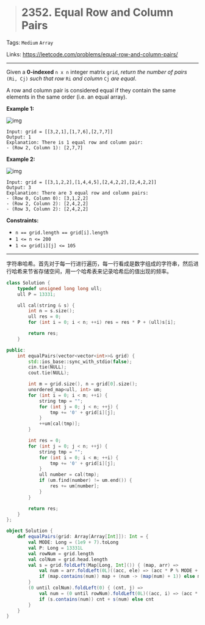 > # 2352. Equal Row and Column Pairs

Tags: `Medium` `Array`

Links: https://leetcode.com/problems/equal-row-and-column-pairs/

----

Given a **0-indexed** `n x n` integer matrix `grid`, *return the number of pairs* `(Ri, Cj)` *such that row* `Ri` *and column* `Cj` *are equal*.

A row and column pair is considered equal if they contain the same elements in the same order (i.e. an equal array).

 

**Example 1:**

![img](https://assets.leetcode.com/uploads/2022/06/01/ex1.jpg)

```
Input: grid = [[3,2,1],[1,7,6],[2,7,7]]
Output: 1
Explanation: There is 1 equal row and column pair:
- (Row 2, Column 1): [2,7,7]
```

**Example 2:**

![img](https://assets.leetcode.com/uploads/2022/06/01/ex2.jpg)

```
Input: grid = [[3,1,2,2],[1,4,4,5],[2,4,2,2],[2,4,2,2]]
Output: 3
Explanation: There are 3 equal row and column pairs:
- (Row 0, Column 0): [3,1,2,2]
- (Row 2, Column 2): [2,4,2,2]
- (Row 3, Column 2): [2,4,2,2]
```

 

**Constraints:**

- `n == grid.length == grid[i].length`
- `1 <= n <= 200`
- `1 <= grid[i][j] <= 105`

-----

字符串哈希。首先对于每一行进行遍历，每一行看成是数字组成的字符串，然后进行哈希来节省存储空间，用一个哈希表来记录哈希后的值出现的频率。

```c++
class Solution {
	typedef unsigned long long ull;
	ull P = 13331;

	ull cal(string & s) {
		int n = s.size();
		ull res = 0;
		for (int i = 0; i < n; ++i) res = res * P + (ull)s[i];

		return res;
	}

public:
    int equalPairs(vector<vector<int>>& grid) {
        std::ios_base::sync_with_stdio(false);
        cin.tie(NULL);
        cout.tie(NULL);

        int m = grid.size(), n = grid[0].size();
        unordered_map<ull, int> um;
        for (int i = 0; i < m; ++i) {
        	string tmp = "";
        	for (int j = 0; j < n; ++j) {
        		tmp += '0' + grid[i][j];
        	}
        	++um[cal(tmp)];
        }

        int res = 0;
        for (int j = 0; j < n; ++j) {
        	string tmp = "";
        	for (int i = 0; i < m; ++i) {
        		tmp += '0' + grid[i][j];
        	}
        	ull number = cal(tmp);
        	if (um.find(number) != um.end()) {
        		res += um[number];
        	}
        }

        return res;
    }
};
```

```scala
object Solution {
    def equalPairs(grid: Array[Array[Int]]): Int = {
        val MODE: Long = (1e9 + 7).toLong
        val P: Long = 13331L
        val rowNum = grid.length
        val colNum = grid.head.length
        val s = grid.foldLeft(Map[Long, Int]()) { (map, arr) =>
            val num = arr.foldLeft(0L)((acc, ele) => (acc * P % MODE + ele) % MODE)
            if (map.contains(num)) map + (num -> (map(num) + 1)) else map + (num -> 1)
        }
        (0 until colNum).foldLeft(0) { (cnt, j) =>
            val num = (0 until rowNum).foldLeft(0L)((acc, i) => (acc * P % MODE + grid(i)(j)) % MODE)
            if (s.contains(num)) cnt + s(num) else cnt
        }
    }
}
```

